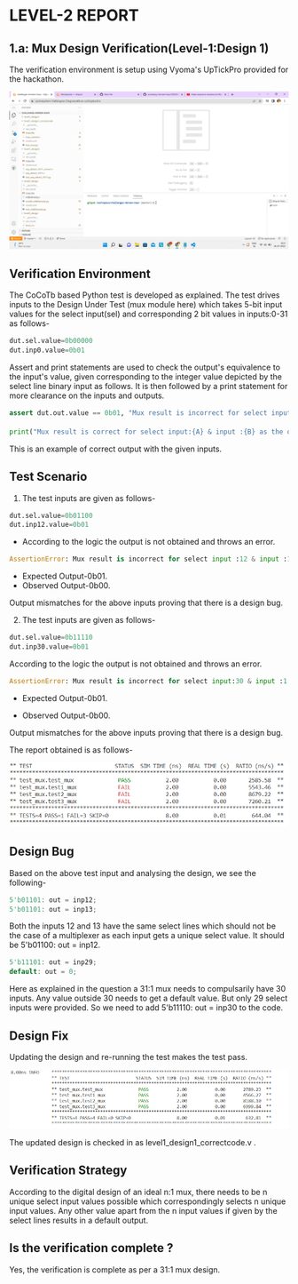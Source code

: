 # LEVEL-2 REPORT 
## 1.a: Mux Design Verification(Level-1:Design 1)
The verification environment is setup using Vyoma's UpTickPro provided for the hackathon.

![Image Link](https://github.com/vyomasystems-lab/challenges-Amreen-Kaur/blob/master/images/ss.jpg)

## Verification Environment
The CoCoTb based Python test is developed as explained. The test drives inputs to the Design Under Test (mux module here) which takes 5-bit input values for the select input(sel) and corresponding 2 bit values in inputs:0-31 as follows-
```python
dut.sel.value=0b00000
dut.inp0.value=0b01
```
Assert and print statements are used to check the output's equivalence to the input's value, given corresponding to the integer value depicted by the select line binary input as follows. It is then followed by a print statement for more clearance on the inputs and outputs.
```python
assert dut.out.value == 0b01, "Mux result is incorrect for select input:{A} & input :{B} as the output is not :{C} rather it is {D}".format(A = int(dut.sel.value),B = int(dut.inp0.value),C = int(dut.inp0.value),D = int(dut.out.value))

print("Mux result is correct for select input:{A} & input :{B} as the output is :{C} and not {D}".format(A = int(dut.sel.value),B = int(dut.inp0.value),C = int(dut.out.value),D = int(dut.inp17.value)))
```
This is an example of correct output with the given inputs.
## Test Scenario
1. The test inputs are given as follows-
```python
dut.sel.value=0b01100
dut.inp12.value=0b01
```
- According to the logic the output is not obtained and throws an error.
```python
AssertionError: Mux result is incorrect for select input :12 & input :1 as the output is not :1 rather it is 00.
```
- Expected Output-0b01.
- Observed Output-0b00.

Output mismatches for the above inputs proving that there is a design bug.

2. The test inputs are given as follows-
```python
dut.sel.value=0b11110
dut.inp30.value=0b01  
```
According to the logic the output is not obtained and throws an error.
```python
AssertionError: Mux result is incorrect for select input:30 & input :1 as the output is not :1.
```
- Expected Output-0b01.

- Observed Output-0b00.

Output mismatches for the above inputs proving that there is a design bug.

The report obtained is as follows-

![Image Link](https://github.com/vyomasystems-lab/challenges-Amreen-Kaur/blob/master/images/mux.png)

## Design Bug
Based on the above test input and analysing the design, we see the following-
```verilog
5'b01101: out = inp12;
5'b01101: out = inp13;
```
Both the inputs 12 and 13 have the same select lines which should not be the case of a multiplexer as each input gets a unique select value.
It should be 5'b01100: out = inp12.
```verilog
5'b11101: out = inp29;
default: out = 0;
```
Here as explained in the question a 31:1 mux needs to compulsarily have 30 inputs. Any value outside 30 needs to get a default value. But only 29 select inputs were provided. So we need to add 5'b11110: out = inp30 to the code.
## Design Fix
Updating the design and re-running the test makes the test pass.

![Image Link](https://github.com/vyomasystems-lab/challenges-Amreen-Kaur/blob/master/images/mux%20corrected.png)

The updated design is checked in as level1_design1_correctcode.v .

## Verification Strategy
According to the digital design of an ideal n:1 mux, there needs to be n unique select input values possible which correspondingly selects n unique input values. Any other value apart from the n input values if given by the select lines results in a default output.

## Is the verification complete ?
Yes, the verification is complete as per a 31:1 mux design.



